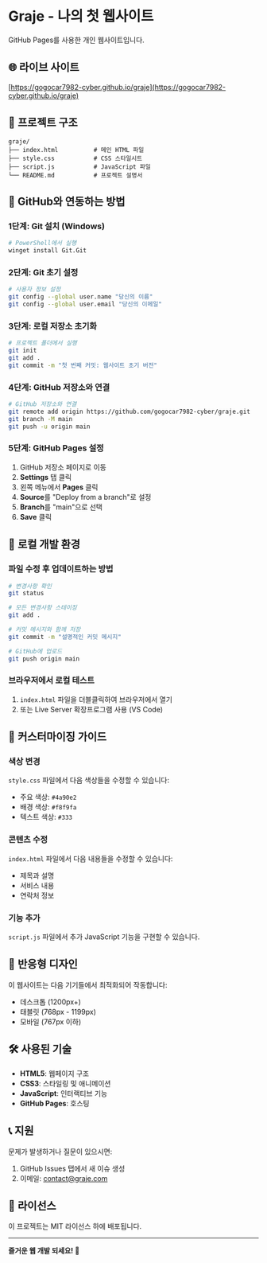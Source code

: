 # Graje - 나의 첫 웹사이트

GitHub Pages를 사용한 개인 웹사이트입니다.

## 🌐 라이브 사이트
[https://gogocar7982-cyber.github.io/graje](https://gogocar7982-cyber.github.io/graje)

## 📁 프로젝트 구조
```
graje/
├── index.html          # 메인 HTML 파일
├── style.css           # CSS 스타일시트
├── script.js           # JavaScript 파일
└── README.md           # 프로젝트 설명서
```

## 🚀 GitHub와 연동하는 방법

### 1단계: Git 설치 (Windows)
```bash
# PowerShell에서 실행
winget install Git.Git
```

### 2단계: Git 초기 설정
```bash
# 사용자 정보 설정
git config --global user.name "당신의 이름"
git config --global user.email "당신의 이메일"
```

### 3단계: 로컬 저장소 초기화
```bash
# 프로젝트 폴더에서 실행
git init
git add .
git commit -m "첫 번째 커밋: 웹사이트 초기 버전"
```

### 4단계: GitHub 저장소와 연결
```bash
# GitHub 저장소와 연결
git remote add origin https://github.com/gogocar7982-cyber/graje.git
git branch -M main
git push -u origin main
```

### 5단계: GitHub Pages 설정
1. GitHub 저장소 페이지로 이동
2. **Settings** 탭 클릭
3. 왼쪽 메뉴에서 **Pages** 클릭
4. **Source**를 "Deploy from a branch"로 설정
5. **Branch**를 "main"으로 선택
6. **Save** 클릭

## 🔧 로컬 개발 환경

### 파일 수정 후 업데이트하는 방법
```bash
# 변경사항 확인
git status

# 모든 변경사항 스테이징
git add .

# 커밋 메시지와 함께 저장
git commit -m "설명적인 커밋 메시지"

# GitHub에 업로드
git push origin main
```

### 브라우저에서 로컬 테스트
1. `index.html` 파일을 더블클릭하여 브라우저에서 열기
2. 또는 Live Server 확장프로그램 사용 (VS Code)

## 🎨 커스터마이징 가이드

### 색상 변경
`style.css` 파일에서 다음 색상들을 수정할 수 있습니다:
- 주요 색상: `#4a90e2`
- 배경 색상: `#f8f9fa`
- 텍스트 색상: `#333`

### 콘텐츠 수정
`index.html` 파일에서 다음 내용들을 수정할 수 있습니다:
- 제목과 설명
- 서비스 내용
- 연락처 정보

### 기능 추가
`script.js` 파일에서 추가 JavaScript 기능을 구현할 수 있습니다.

## 📱 반응형 디자인
이 웹사이트는 다음 기기들에서 최적화되어 작동합니다:
- 데스크톱 (1200px+)
- 태블릿 (768px - 1199px)
- 모바일 (767px 이하)

## 🛠️ 사용된 기술
- **HTML5**: 웹페이지 구조
- **CSS3**: 스타일링 및 애니메이션
- **JavaScript**: 인터랙티브 기능
- **GitHub Pages**: 호스팅

## 📞 지원

문제가 발생하거나 질문이 있으시면:
1. GitHub Issues 탭에서 새 이슈 생성
2. 이메일: contact@graje.com

## 📄 라이선스
이 프로젝트는 MIT 라이선스 하에 배포됩니다.

---

**즐거운 웹 개발 되세요! 🎉**
